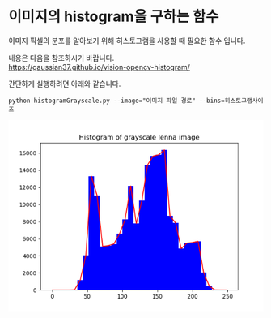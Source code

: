 # 이미지의 histogram을  구하는 함수

이미지 픽셀의 분포를 알아보기 위해 히스토그램을 사용할 때 필요한 함수 입니다.

내용은 다음을 참조하시기 바랍니다. <br>
https://gaussian37.github.io/vision-opencv-histogram/

간단하게 실행하려면 아래와 같습니다.

```  
python histogramGrayscale.py --image="이미지 파일 경로" --bins=히스토그램사이즈
```

![1](assets/histgray.png)

